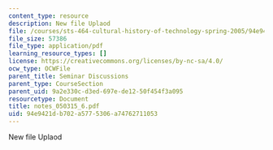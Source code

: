 ```yaml
---
content_type: resource
description: New file Uplaod
file: /courses/sts-464-cultural-history-of-technology-spring-2005/94e9421db702a5775306a74762711053_notes_050315_6.pdf
file_size: 57386
file_type: application/pdf
learning_resource_types: []
license: https://creativecommons.org/licenses/by-nc-sa/4.0/
ocw_type: OCWFile
parent_title: Seminar Discussions
parent_type: CourseSection
parent_uid: 9a2e330c-d3ed-697e-de12-50f454f3a095
resourcetype: Document
title: notes_050315_6.pdf
uid: 94e9421d-b702-a577-5306-a74762711053
---
```

New file Uplaod